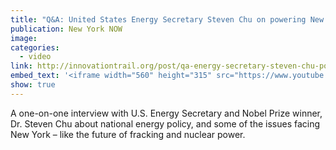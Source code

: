 ```yaml
---
title: "Q&A: United States Energy Secretary Steven Chu on powering New York and the nation"
publication: New York NOW
image:
categories:
  - video
link: http://innovationtrail.org/post/qa-energy-secretary-steven-chu-powering-ny-and-nation
embed_text: '<iframe width="560" height="315" src="https://www.youtube.com/embed/vaYTDs2cr20" frameborder="0" allow="accelerometer; autoplay; encrypted-media; gyroscope; picture-in-picture" allowfullscreen></iframe>'
show: true
---
```


A one-on-one interview with U.S. Energy Secretary and Nobel Prize winner, Dr. Steven Chu about national energy policy, and some of the issues facing New York – like the future of fracking and nuclear power.
